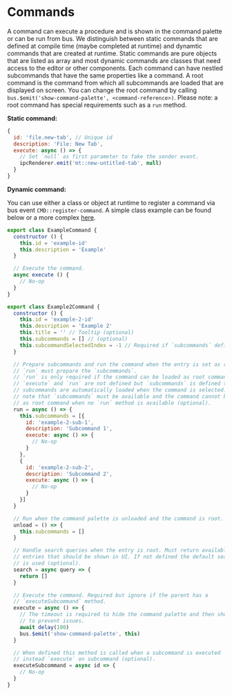 # Commands

A command can execute a procedure and is shown in the command palette or can be run from bus. We distinguish between static commands that are defined at compile time (maybe completed at runtime) and dynamtic commands that are created at runtime. Static commands are pure objects that are listed as array and most dynamic commands are classes that need access to the editor or other components. Each command can have nestled subcommands that have the same properties like a command. A root command is the command from which all subcommands are loaded that are displayed on screen. You can change the root command by calling `bus.$emit('show-command-palette', <command-reference>)`. Please note: a root command has special requirements such as a `run` method.

**Static command:**

```js
{
  id: 'file.new-tab', // Unique id
  description: 'File: New Tab',
  execute: async () => {
    // Set `null` as first parameter to fake the sender event.
    ipcRenderer.emit('mt::new-untitled-tab', null)
  }
}
```

**Dynamic command:**

You can use either a class or object at runtime to register a command via bus event `CMD::register-command`. A simple class example can be found below or a more complex [here](https://github.com/marktext/marktext/blob/develop/src/renderer/commands/quickOpen.js).

```js
export class ExampleCommand {
  constructor () {
    this.id = 'example-id'
    this.description = 'Example'
  }

  // Execute the command.
  async execute () {
    // No-op
  }
}

export class Example2Command {
  constructor () {
    this.id = 'example-2-id'
    this.description = 'Example 2'
    this.title = '' // Tooltip (optional)
    this.subcommands = [] // (optional)
    this.subcommandSelectedIndex = -1 // Required if `subcommands` defined (optional)
  }

  // Prepare subcommands and run the command when the entry is set as root.
  // `run` must prepare the `subcommands`.
  // `run` is only required if the command can be loaded as root command. If
  // `execute` and `run` are not defined but `subcommands` is defined the
  // subcommands are automatically loaded when the command is selected. Please
  // note that `subcommands` must be available and the command cannot be loaded
  // as root command when no `run` method is available (optional).
  run = async () => {
    this.subcommands = [{
      id: 'example-2-sub-1',
      description: 'Subcommand 1',
      execute: async () => {
        // No-op
      }
    },
    {
      id: 'example-2-sub-2',
      description: 'Subcommand 2',
      execute: async () => {
        // No-op
      }
    }]
  }

  // Run when the command palette is unloaded and the command is root.
  unload = () => {
    this.subcommands = []
  }

  // Handle search queries when the entry is root. Must return available
  // entries that should be shown in UI. If not defined the default searcher
  // is used (optional).
  search = async query => {
    return []
  }

  // Execute the command. Required but ignore if the parent has a
  // `executeSubcommand` method.
  execute = async () => {
    // The timeout is required to hide the command palette and then show again
    // to prevent issues.
    await delay(100)
    bus.$emit('show-command-palette', this)
  }

  // When defined this method is called when a subcommand is executed
  // instead `execute` on subcommand (optional).
  executeSubcommand = async id => {
    // No-op
  }
}
```
